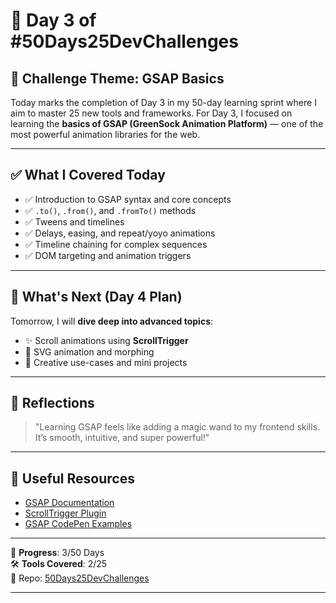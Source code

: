 # 🚀 Day 3 of #50Days25DevChallenges

## 🔖 Challenge Theme: GSAP Basics

Today marks the completion of Day 3 in my 50-day learning sprint where I aim to master 25 new tools and frameworks. For Day 3, I focused on learning the **basics of GSAP (GreenSock Animation Platform)** — one of the most powerful animation libraries for the web.

---

## ✅ What I Covered Today

- ✅ Introduction to GSAP syntax and core concepts  
- ✅ `.to()`, `.from()`, and `.fromTo()` methods  
- ✅ Tweens and timelines  
- ✅ Delays, easing, and repeat/yoyo animations  
- ✅ Timeline chaining for complex sequences  
- ✅ DOM targeting and animation triggers

---

## 📌 What's Next (Day 4 Plan)

Tomorrow, I will **dive deep into advanced topics**:

- ✨ Scroll animations using **ScrollTrigger**
- 🎨 SVG animation and morphing
- 🧠 Creative use-cases and mini projects

---

## 💬 Reflections

> "Learning GSAP feels like adding a magic wand to my frontend skills. It’s smooth, intuitive, and super powerful!"

---

## 🔗 Useful Resources

- [GSAP Documentation](https://gsap.com/docs/)
- [ScrollTrigger Plugin](https://gsap.com/docs/v3/Plugins/ScrollTrigger/)
- [GSAP CodePen Examples](https://codepen.io/GreenSock)

---

📅 **Progress**: 3/50 Days  
🛠 **Tools Covered**: 2/25  
📂 Repo: [50Days25DevChallenges](https://github.com/Shrey-Vats/50Days25DevChallenges)

---
